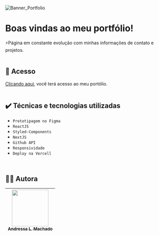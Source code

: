 ![Banner_Portfolio](https://user-images.githubusercontent.com/31052821/204111591-66f9f3b0-a423-4564-8448-0e02945fbe46.png)



# Boas vindas ao meu portfólio!

⚡Página em constante evolução com minhas informações de contato e projetos.
<br><br>

## 📁 Acesso
[Clicando aqui](https://portfolio-mu-green.vercel.app/), você terá acesso ao meu portólio.
<br><br>

## ✔️ Técnicas e tecnologias utilizadas

- ``Prototipagem no Figma``
- ``ReactJS``
- ``Styled-Components``
- ``NextJS``
- ``Github API``
- ``Responsividade``
- ``Deploy na Vercell``

<br>


## 👩‍💻 Autora

| [<img src="https://avatars.githubusercontent.com/u/31052821?v=4" width=115><br><sub>Andressa L. Machado</sub>](https://github.com/andressalmachado) |  
| :---: |

